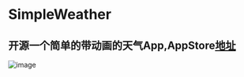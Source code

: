 # SimpleWeather
## 开源一个简单的带动画的天气App,AppStore[地址](https://itunes.apple.com/us/app/zui-jian-tian-qi/id1075823384?l=zh&ls=1&mt=8)

![image](https://github.com/cjnwan/SimpleWeather/main.gif)
